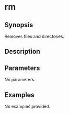 # rm

## Synopsis

Removes files and directories.

## Description



## Parameters
No parameters.
## Examples
No examples provided.
